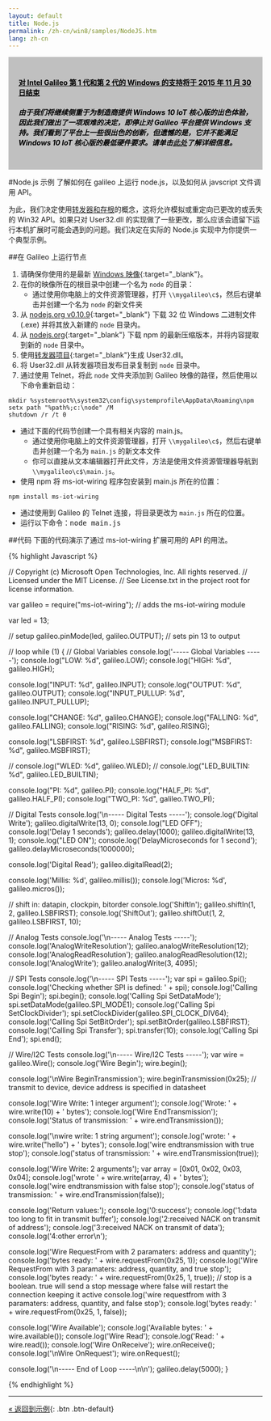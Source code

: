 ```yaml
---
layout: default
title: Node.js
permalink: /zh-cn/win8/samples/NodeJS.htm
lang: zh-cn
---
```


<div style="background-color:Silver; color:black; padding:20px;">
	<h4><u>对 Intel Galileo 第 1 代和第 2 代的 Windows 的支持将于 2015 年 11 月 30 日结束</u></h4>
	<p><h5>由于我们将继续侧重于为制造商提供 Windows 10 IoT 核心版的出色体验，因此我们做出了一项艰难的决定，即停止对 Galileo 平台提供 Windows 支持。我们看到了平台上一些很出色的创新，但遗憾的是，它并不能满足 Windows 10 IoT 核心版的最低硬件要求。请单击<a href="http://go.microsoft.com/fwlink/?LinkId=690091" target="_blank">此处</a>了解详细信息。</h5></p>
</div>

#Node.js 示例
了解如何在 galileo 上运行 node.js，以及如何从 javscript 文件调用 API。

为此，我们决定使用[转发器和存根](Forwarders.htm)的概念，这将允许模拟或重定向已更改的或丢失的 Win32 API。如果只对 User32.dll 的实现做了一些更改，那么应该会遗留下运行本机扩展时可能会遇到的问题。我们决定在实际的 Node.js 实现中为你提供一个典型示例。

##在 Galileo 上运行节点

1. 请确保你使用的是最新 [Windows 映像](https://connect.microsoft.com/windowsembeddedIoT/Downloads){:target="_blank"}。
1. 在你的映像所在的根目录中创建一个名为 `node` 的目录：
    * 通过使用你电脑上的文件资源管理器，打开 `\\mygalileo\c$`，然后右键单击并创建一个名为 `node` 的新文件夹
1. 从 [nodejs.org v0.10.9](http://nodejs.org/dist/v0.10.9/){:target="_blank"} 下载 32 位 Windows 二进制文件 \(.exe\) 并将其放入新建的 `node` 目录内。
1. 从 [nodejs.org](http://nodejs.org/dist/npm/){:target="_blank"} 下载 npm 的最新压缩版本，并将内容提取到新的 `node` 目录中。
1. 使用[转发器项目](https://github.com/ms-iot/forwarders){:target="_blank"}生成 User32.dll。
1. 将 User32.dll 从转发器项目发布目录复制到 `node` 目录中。
1. 通过使用 Telnet，将此 `node` 文件夹添加到 Galileo 映像的路径，然后使用以下命令重新启动：

~~~
mkdir %systemroot%\system32\config\systemprofile\AppData\Roaming\npm
setx path "%path%;c:\node" /M
shutdown /r /t 0
~~~

* 通过下面的代码节创建一个具有相关内容的 main.js。
    * 通过使用你电脑上的文件资源管理器，打开 `\\mygalileo\c$`，然后右键单击并创建一个名为 `main.js` 的新文本文件
    * 你可以直接从文本编辑器打开此文件，方法是使用文件资源管理器导航到 `\\mygalileo\c$\main.js`。
* 使用 npm 将 ms-iot-wiring 程序包安装到 main.js 所在的位置：

~~~
npm install ms-iot-wiring
~~~

* 通过使用到 Galileo 的 Telnet 连接，将目录更改为 `main.js` 所在的位置。
* 运行以下命令：<kbd>node main.js</kbd>

##代码
下面的代码演示了通过 ms-iot-wiring 扩展可用的 API 的用法。

{% highlight Javascript %}

// Copyright (c) Microsoft Open Technologies, Inc.  All rights reserved.
// Licensed under the MIT License.
// See License.txt in the project root for license information.

var galileo = require("ms-iot-wiring"); // adds the ms-iot-wiring module

var led = 13;

// setup
galileo.pinMode(led, galileo.OUTPUT); // sets pin 13 to output

// loop
while (1)
{
   // Global Variables
   console.log('----- Global Variables -----');
   console.log("LOW: %d", galileo.LOW);
   console.log("HIGH: %d", galileo.HIGH);

   console.log("INPUT: %d", galileo.INPUT);
   console.log("OUTPUT: %d", galileo.OUTPUT);
   console.log("INPUT_PULLUP: %d", galileo.INPUT_PULLUP);

   console.log("CHANGE: %d", galileo.CHANGE);
   console.log("FALLING: %d", galileo.FALLING);
   console.log("RISING: %d", galileo.RISING);

   console.log("LSBFIRST: %d", galileo.LSBFIRST);
   console.log("MSBFIRST: %d", galileo.MSBFIRST);

   // console.log("WLED: %d", galileo.WLED);
   // console.log("LED_BUILTIN: %d", galileo.LED_BUILTIN);

   console.log("PI: %d", galileo.PI);
   console.log("HALF_PI: %d", galileo.HALF_PI);
   console.log("TWO_PI: %d", galileo.TWO_PI);

   // Digital Tests
   console.log('\n----- Digital Tests -----');
   console.log('Digital Write');
   galileo.digitalWrite(13, 0);
   console.log("LED OFF");
   console.log('Delay 1 seconds');
   galileo.delay(1000);
   galileo.digitalWrite(13, 1);
   console.log("LED ON");
   console.log('DelayMicroseconds for 1 second');
   galileo.delayMicroseconds(1000000);

   console.log('Digital Read');
   galileo.digitalRead(2);

   console.log('Millis: %d', galileo.millis());
   console.log('Micros: %d', galileo.micros());

   // shift in: datapin, clockpin, bitorder
   console.log('ShiftIn');
   galileo.shiftIn(1, 2, galileo.LSBFIRST);
   console.log('ShiftOut');
   galileo.shiftOut(1, 2, galileo.LSBFIRST, 10);

   // Analog Tests
   console.log('\n----- Analog Tests -----');
   console.log('AnalogWriteResolution');
   galileo.analogWriteResolution(12);
   console.log('AnalogReadResolution');
   galileo.analogReadResolution(12);
   console.log('AnalogWrite');
   galileo.analogWrite(3, 4095);

   // SPI Tests
   console.log('\n----- SPI Tests -----');
   var spi = galileo.Spi();
   console.log('Checking whether SPI is defined: ' + spi);
   console.log('Calling Spi Begin');
   spi.begin();
   console.log('Calling Spi SetDataMode');
   spi.setDataMode(galileo.SPI_MODE1);
   console.log('Calling Spi SetClockDivider');
   spi.setClockDivider(galileo.SPI_CLOCK_DIV64);
   console.log('Calling Spi SetBitOrder');
   spi.setBitOrder(galileo.LSBFIRST);
   console.log('Calling Spi Transfer');
   spi.transfer(10);
   console.log('Calling Spi End');
   spi.end();

   // Wire/I2C Tests
   console.log('\n----- Wire/I2C Tests -----');
   var wire = galileo.Wire();
   console.log('Wire Begin');
   wire.begin();

   console.log('\nWire BeginTransmission');
   wire.beginTransmission(0x25); // transmit to device, device address is specified in datasheet

   console.log('Wire Write: 1 integer argument');
   console.log('Wrote: ' + wire.write(10) + ' bytes');
   console.log('Wire EndTransmission');
   console.log('Status of transmission: ' + wire.endTransmission());

   console.log('\nwire write: 1 string argument');
   console.log('wrote: ' + wire.write("hello") + ' bytes');
   console.log('wire endtransmission with true stop');
   console.log('status of transmission: ' + wire.endTransmission(true));

   console.log('Wire Write: 2 arguments');
   var array = [0x01, 0x02, 0x03, 0x04];
   console.log('wrote ' + wire.write(array, 4) + ' bytes');
   console.log('wire endtransmission with false stop');
   console.log('status of transmission: ' + wire.endTransmission(false));

   console.log('Return values:');
   console.log('0:success');
   console.log('1:data too long to fit in transmit buffer');
   console.log('2:received NACK on transmit of address');
   console.log('3:received NACK on transmit of data');
   console.log('4:other error\n');

   console.log('Wire RequestFrom with 2 paramaters: address and quantity');
   console.log('bytes ready: ' + wire.requestFrom(0x25, 1));
   console.log('Wire RequestFrom with 3 paramaters: address, quantity, and true stop');
   console.log('bytes ready: ' + wire.requestFrom(0x25, 1, true)); // stop is a boolean. true will send a stop message where false will restart the connection keeping it active
   console.log('wire requestfrom with 3 paramaters: address, quantity, and false stop');
   console.log('bytes ready: ' + wire.requestFrom(0x25, 1, false));

   console.log('Wire Available');
   console.log('Available bytes: ' + wire.available());
   console.log('Wire Read');
   console.log('Read: ' + wire.read());
   console.log('Wire OnReceive');
   wire.onReceive();
   console.log('\nWire OnRequest');
   wire.onRequest();

   console.log('\n----- End of Loop -----\n\n');
   galileo.delay(5000);
}

{% endhighlight %}


---
[&laquo; 返回到示例](SampleApps.htm){: .btn .btn-default}
